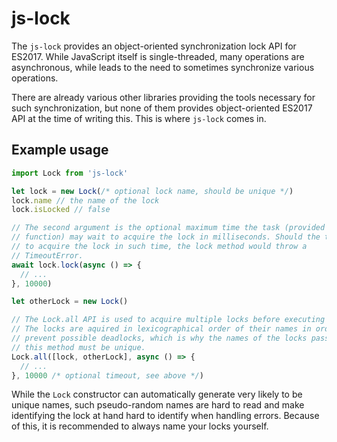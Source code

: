 # js-lock

The `js-lock` provides an object-oriented synchronization lock API for ES2017.
While JavaScript itself is single-threaded, many operations are asynchronous,
while leads to the need to sometimes synchronize various operations.

There are already various other libraries providing the tools necessary for
such synchronization, but none of them provides object-oriented ES2017 API at
the time of writing this. This is where `js-lock` comes in.

## Example usage

```javascript
import Lock from 'js-lock'

let lock = new Lock(/* optional lock name, should be unique */)
lock.name // the name of the lock
lock.isLocked // false

// The second argument is the optional maximum time the task (provided callback
// function) may wait to acquire the lock in milliseconds. Should the task fail
// to acquire the lock in such time, the lock method would throw a
// TimeoutError.
await lock.lock(async () => {
  // ...
}, 10000)

let otherLock = new Lock()

// The Lock.all API is used to acquire multiple locks before executing a task.
// The locks are aquired in lexicographical order of their names in order to
// prevent possible deadlocks, which is why the names of the locks passed to
// this method must be unique.
Lock.all([lock, otherLock], async () => {
  // ...
}, 10000 /* optional timeout, see above */)
```

While the `Lock` constructor can automatically generate very likely to be
unique names, such pseudo-random names are hard to read and make identifying
the lock at hand hard to identify when handling errors. Because of this, it is
recommended to always name your locks yourself.
